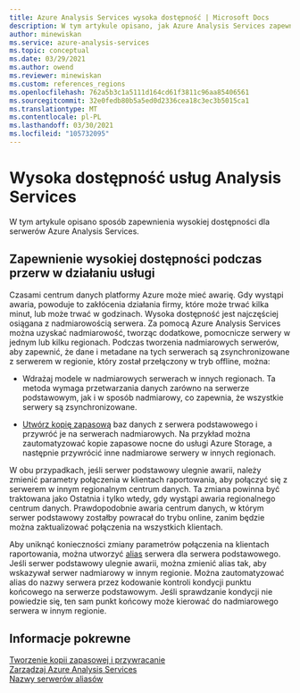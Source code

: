 ```yaml
---
title: Azure Analysis Services wysoka dostępność | Microsoft Docs
description: W tym artykule opisano, jak Azure Analysis Services zapewnia wysoką dostępność podczas przerw w działaniu usługi.
author: minewiskan
ms.service: azure-analysis-services
ms.topic: conceptual
ms.date: 03/29/2021
ms.author: owend
ms.reviewer: minewiskan
ms.custom: references_regions
ms.openlocfilehash: 762a5b3c1a5111d164cd61f3811c96aa85406561
ms.sourcegitcommit: 32e0fedb80b5a5ed0d2336cea18c3ec3b5015ca1
ms.translationtype: MT
ms.contentlocale: pl-PL
ms.lasthandoff: 03/30/2021
ms.locfileid: "105732095"
---
```

# <a name="analysis-services-high-availability"></a>Wysoka dostępność usług Analysis Services

W tym artykule opisano sposób zapewnienia wysokiej dostępności dla serwerów Azure Analysis Services. 

## <a name="assuring-high-availability-during-a-service-disruption"></a>Zapewnienie wysokiej dostępności podczas przerw w działaniu usługi

Czasami centrum danych platformy Azure może mieć awarię. Gdy wystąpi awaria, powoduje to zakłócenia działania firmy, które może trwać kilka minut, lub może trwać w godzinach. Wysoka dostępność jest najczęściej osiągana z nadmiarowością serwera. Za pomocą Azure Analysis Services można uzyskać nadmiarowość, tworząc dodatkowe, pomocnicze serwery w jednym lub kilku regionach. Podczas tworzenia nadmiarowych serwerów, aby zapewnić, że dane i metadane na tych serwerach są zsynchronizowane z serwerem w regionie, który został przełączony w tryb offline, można:

* Wdrażaj modele w nadmiarowych serwerach w innych regionach. Ta metoda wymaga przetwarzania danych zarówno na serwerze podstawowym, jak i w sposób nadmiarowy, co zapewnia, że wszystkie serwery są zsynchronizowane.

* [Utwórz kopię zapasową](analysis-services-backup.md) baz danych z serwera podstawowego i przywróć je na serwerach nadmiarowych. Na przykład można zautomatyzować kopie zapasowe nocne do usługi Azure Storage, a następnie przywrócić inne nadmiarowe serwery w innych regionach. 

W obu przypadkach, jeśli serwer podstawowy ulegnie awarii, należy zmienić parametry połączenia w klientach raportowania, aby połączyć się z serwerem w innym regionalnym centrum danych. Ta zmiana powinna być traktowana jako Ostatnia i tylko wtedy, gdy wystąpi awaria regionalnego centrum danych. Prawdopodobnie awaria centrum danych, w którym serwer podstawowy zostałby powracał do trybu online, zanim będzie można zaktualizować połączenia na wszystkich klientach. 

Aby uniknąć konieczności zmiany parametrów połączenia na klientach raportowania, można utworzyć [alias](analysis-services-server-alias.md) serwera dla serwera podstawowego. Jeśli serwer podstawowy ulegnie awarii, można zmienić alias tak, aby wskazywał serwer nadmiarowy w innym regionie. Można zautomatyzować alias do nazwy serwera przez kodowanie kontroli kondycji punktu końcowego na serwerze podstawowym. Jeśli sprawdzanie kondycji nie powiedzie się, ten sam punkt końcowy może kierować do nadmiarowego serwera w innym regionie. 

## <a name="related-information"></a>Informacje pokrewne

[Tworzenie kopii zapasowej i przywracanie](analysis-services-backup.md)   
[Zarządzaj Azure Analysis Services](analysis-services-manage.md)   
[Nazwy serwerów aliasów](analysis-services-server-alias.md) 

